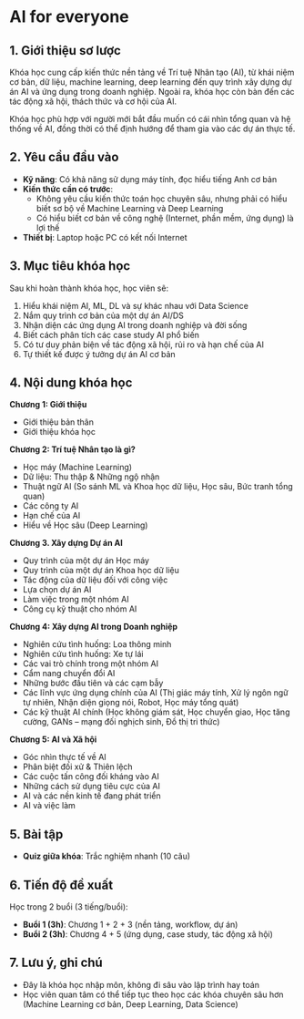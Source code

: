 # AI for everyone

## 1. Giới thiệu sơ lược

Khóa học cung cấp kiến thức nền tảng về Trí tuệ Nhân tạo (AI), từ khái niệm cơ bản, dữ liệu, machine learning, deep learning đến quy trình xây dựng dự án AI và ứng dụng trong doanh nghiệp. Ngoài ra, khóa học còn bàn đến các tác động xã hội, thách thức và cơ hội của AI.

Khóa học phù hợp với người mới bắt đầu muốn có cái nhìn tổng quan và hệ thống về AI, đồng thời có thể định hướng để tham gia vào các dự án thực tế.

## 2. Yêu cầu đầu vào

- **Kỹ năng**: Có khả năng sử dụng máy tính, đọc hiểu tiếng Anh cơ bản
- **Kiến thức cần có trước**:
  - Không yêu cầu kiến thức toán học chuyên sâu, nhưng phải có hiểu biết sơ bộ về Machine Learning và Deep Learning
  - Có hiểu biết cơ bản về công nghệ (Internet, phần mềm, ứng dụng) là lợi thế
- **Thiết bị**: Laptop hoặc PC có kết nối Internet

## 3. Mục tiêu khóa học

Sau khi hoàn thành khóa học, học viên sẽ:
1. Hiểu khái niệm AI, ML, DL và sự khác nhau với Data Science
2. Nắm quy trình cơ bản của một dự án AI/DS
3. Nhận diện các ứng dụng AI trong doanh nghiệp và đời sống
4. Biết cách phân tích các case study AI phổ biến
5. Có tư duy phản biện về tác động xã hội, rủi ro và hạn chế của AI
6. Tự thiết kế được ý tưởng dự án AI cơ bản

## 4. Nội dung khóa học

**Chương 1: Giới thiệu**
- Giới thiệu bản thân
- Giới thiệu khóa học

**Chương 2: Trí tuệ Nhân tạo là gì?**
- Học máy (Machine Learning)
- Dữ liệu: Thu thập & Những ngộ nhận
- Thuật ngữ AI (So sánh ML và Khoa học dữ liệu, Học sâu, Bức tranh tổng quan)
- Các công ty AI
- Hạn chế của AI
- Hiểu về Học sâu (Deep Learning)

**Chương 3. Xây dựng Dự án AI**
- Quy trình của một dự án Học máy
- Quy trình của một dự án Khoa học dữ liệu
- Tác động của dữ liệu đối với công việc
- Lựa chọn dự án AI
- Làm việc trong một nhóm AI
- Công cụ kỹ thuật cho nhóm AI

**Chương 4: Xây dựng AI trong Doanh nghiệp**
- Nghiên cứu tình huống: Loa thông minh
- Nghiên cứu tình huống: Xe tự lái
- Các vai trò chính trong một nhóm AI
- Cẩm nang chuyển đổi AI
- Những bước đầu tiên và các cạm bẫy
- Các lĩnh vực ứng dụng chính của AI (Thị giác máy tính, Xử lý ngôn ngữ tự nhiên, Nhận diện giọng nói, Robot, Học máy tổng quát)
- Các kỹ thuật AI chính (Học không giám sát, Học chuyển giao, Học tăng cường, GANs – mạng đối nghịch sinh, Đồ thị tri thức)

**Chương 5: AI và Xã hội**
- Góc nhìn thực tế về AI
- Phân biệt đối xử & Thiên lệch
- Các cuộc tấn công đối kháng vào AI
- Những cách sử dụng tiêu cực của AI
- AI và các nền kinh tế đang phát triển
- AI và việc làm

## 5. Bài tập

- **Quiz giữa khóa**: Trắc nghiệm nhanh (10 câu)

## 6. Tiến độ đề xuất

Học trong 2 buổi (3 tiếng/buổi):
- **Buổi 1 (3h)**: Chương 1 + 2 + 3 (nền tảng, workflow, dự án)
- **Buổi 2 (3h)**: Chương 4 + 5 (ứng dụng, case study, tác động xã hội)

## 7. Lưu ý, ghi chú

- Đây là khóa học nhập môn, không đi sâu vào lập trình hay toán
- Học viên quan tâm có thể tiếp tục theo học các khóa chuyên sâu hơn (Machine Learning cơ bản, Deep Learning, Data Science)

